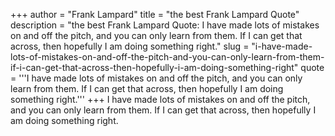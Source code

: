 +++
author = "Frank Lampard"
title = "the best Frank Lampard Quote"
description = "the best Frank Lampard Quote: I have made lots of mistakes on and off the pitch, and you can only learn from them. If I can get that across, then hopefully I am doing something right."
slug = "i-have-made-lots-of-mistakes-on-and-off-the-pitch-and-you-can-only-learn-from-them-if-i-can-get-that-across-then-hopefully-i-am-doing-something-right"
quote = '''I have made lots of mistakes on and off the pitch, and you can only learn from them. If I can get that across, then hopefully I am doing something right.'''
+++
I have made lots of mistakes on and off the pitch, and you can only learn from them. If I can get that across, then hopefully I am doing something right.
